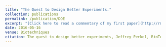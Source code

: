 ```yaml
---
title: "The Quest to Design Better Experiments."
collection: publications
permalink: /publication/DOE
excerpt: "[Click here to read a commentary of my first paper](http://rmykmr.github.io/files/DOE.pdf)"
date: 2016-05-16
venue: Biotechniques
citation: The quest to design better experiments, Jeffrey Perkel, BioTechniques 2016 61:1, 9-14 
---
```

